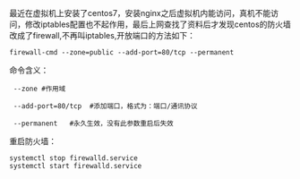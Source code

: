   
最近在虚拟机上安装了centos7，安装nginx之后虚拟机内能访问，真机不能访问，修改iptables配置也不起作用，最后上网查找了资料后才发现centos的防火墙改成了firewall,不再叫iptables,开放端口的方法如下：


    firewall-cmd --zone=public --add-port=80/tcp --permanent  

命令含义：
 
     --zone #作用域
 
     --add-port=80/tcp  #添加端口，格式为：端口/通讯协议
 
     --permanent   #永久生效，没有此参数重启后失效

重启防火墙：

    systemctl stop firewalld.service  
    systemctl start firewalld.service  
